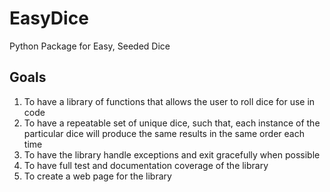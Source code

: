 # EasyDice
Python Package for Easy, Seeded Dice

## Goals
1. To have a library of functions that allows the user to roll dice for use in code
2. To have a repeatable set of unique dice, such that, each instance of the particular dice will produce the same results in the same order each time
3. To have the library handle exceptions and exit gracefully when possible
4. To have full test and documentation coverage of the library
5. To create a web page for the library
